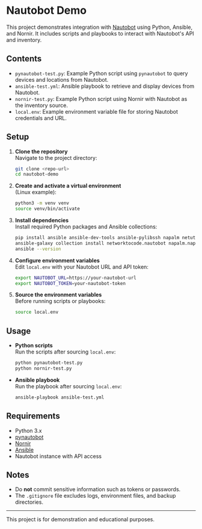 # Nautobot Demo

This project demonstrates integration with [Nautobot](https://github.com/nautobot/nautobot) using Python, Ansible, and Nornir. It includes scripts and playbooks to interact with Nautobot's API and inventory.

## Contents

- `pynautobot-test.py`: Example Python script using `pynautobot` to query devices and locations from Nautobot.
- `ansible-test.yml`: Ansible playbook to retrieve and display devices from Nautobot.
- `nornir-test.py`: Example Python script using Nornir with Nautobot as the inventory source.
- `local.env`: Example environment variable file for storing Nautobot credentials and URL.

## Setup

1. **Clone the repository**  
    Navigate to the project directory:
    ```bash
    git clone <repo-url>
    cd nautobot-demo
    ```

2. **Create and activate a virtual environment**  
    (Linux example):
    ```bash
    python3 -m venv venv
    source venv/bin/activate
    ```

3. **Install dependencies**  
    Install required Python packages and Ansible collections:
    ```bash
    pip install ansible ansible-dev-tools ansible-pylibssh napalm netutils pynautobot
    ansible-galaxy collection install networktocode.nautobot napalm.napalm
    ansible --version
    ```

4. **Configure environment variables**  
    Edit `local.env` with your Nautobot URL and API token:
    ```bash
    export NAUTOBOT_URL=https://your-nautobot-url
    export NAUTOBOT_TOKEN=your-nautobot-token
    ```

5. **Source the environment variables**  
    Before running scripts or playbooks:
    ```bash
    source local.env
    ```

## Usage

- **Python scripts**  
  Run the scripts after sourcing `local.env`:
  ```bash
  python pynautobot-test.py
  python nornir-test.py
  ```

- **Ansible playbook**  
  Run the playbook after sourcing `local.env`:
  ```bash
  ansible-playbook ansible-test.yml
  ```

## Requirements

- Python 3.x
- [pynautobot](https://pynautobot.readthedocs.io/)
- [Nornir](https://nornir.tech/)
- [Ansible](https://www.ansible.com/)
- Nautobot instance with API access

## Notes

- Do **not** commit sensitive information such as tokens or passwords.
- The `.gitignore` file excludes logs, environment files, and backup directories.

---
This project is for demonstration and educational purposes.